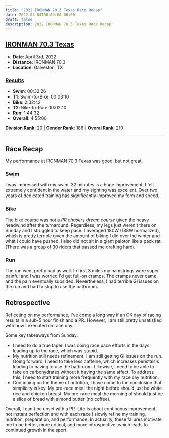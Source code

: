 ```yaml
---
title: "2022 IRONMAN 70.3 Texas Race Recap"
date: 2022-04-04T00:00:00-06:00
draft: false
description: 2022 IRONMAN 70.3 Texas Race Recap
---
```


## [IRONMAN 70.3 Texas](https://www.ironman.com/im703-texas)
* **Date**: April 3rd, 2022
* **Distance**: IRONMAN 70.3
* **Location**: Galveston, TX

### [Results](https://www.ironman.com/im703-texas-results)
* **Swim**: 00:32:26
* **T1**: Swim-to-Bike: 00:03:10
* **Bike**: 2:32:42
* **T2**: Bike-to-Run: 00:02:10
* **Run**: 1:44:32
* **Overall**: 4:55:00

**Division Rank**: 20 | **Gender Rank**: 188 | **Overal Rank**: 210

---

## Race Recap

My performance at IRONMAN 70.3 Texas was good, but not great.

### Swim
I was impressed with my swim. 32 minutes is a huge improvement. I felt extremely confident in the water and my sighting was excellent. Over two years of dedicated training has significantly improved my form and speed.

### Bike
The bike course was not a *PR chasers dream course* given the heavy headwind after the turnaround. Regardless, my legs just weren't there on Sunday and I struggled to keep pace. I averaged 180W (188W normalized), which is pretty terrible given the amount of biking I did over the winter and what I could have pushed. I also did not sit in a giant peloton like a pack rat. (There was a group of 30 riders that passed me drafting hard).

### Run
The run went pretty bad as well. In first 3 miles my hamstrings were super painful and I was worried I'd get full-on cramps. The cramps never came and the pain eventually subsided. Nevertheless, I had terrible GI issues on the run and had to stop to use the bathroom.

## Retrospective

Reflecting on my performance, I've come a long way if an OK day of racing results in a sub-5 hour finish and a PR. However, I am still pretty unsatisfied with how I executed on race day.

Some key takeaways from Sunday:
* I need to do a true taper. I was doing race pace efforts in the days leading up to the race, which was stupid.
* My nutrition still needs refinement. I am still getting GI issues on the run. Going forward, I need to take less caffeine, which increases peristalsis leading to having to use the bathroom. Likewise, I need to be able to take on carbohydrates without it having the same affect. To address this, I need to start training more frequently with my race day nutrition.
* Continuing on the theme of nutrition, I have come to the conclusion that simplicity is key. My pre-race meal the night before should just be white rice and chicken breast. My pre-race meal the morning of should just be a slice of bread with almond butter (no coffee).

Overall, I can't be upset with a PR. Life is about continuous improvement, not instant perfection and with each race I slowly refine my training, nutrition, preparation, and performance. In actuality, these failures motivate me to be better, more critical, and more introspective, which leads to continued growth in the sport.
